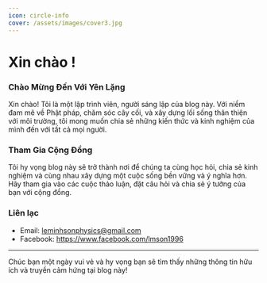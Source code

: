 ```yaml
---
icon: circle-info
cover: /assets/images/cover3.jpg
---
```

# Xin chào !
### Chào Mừng Đến Với Yên Lặng

Xin chào! Tôi là một lập trình viên, người sáng lập của blog này. Với niềm đam mê về Phật pháp, chăm sóc cây cối, và xây dựng lối sống thân thiện với môi trường, tôi mong muốn chia sẻ những kiến thức và kinh nghiệm của mình đến với tất cả mọi người.

### Tham Gia Cộng Đồng

Tôi hy vọng blog này sẽ trở thành nơi để chúng ta cùng học hỏi, chia sẻ kinh nghiệm và cùng nhau xây dựng một cuộc sống bền vững và ý nghĩa hơn. Hãy tham gia vào các cuộc thảo luận, đặt câu hỏi và chia sẻ ý tưởng của bạn với cộng đồng.

### Liên lạc

- Email: leminhsonphysics@gmail.com
- Facebook: https://www.facebook.com/lmson1996
---

Chúc bạn một ngày vui vẻ và hy vọng bạn sẽ tìm thấy những thông tin hữu ích và truyền cảm hứng tại blog này!
